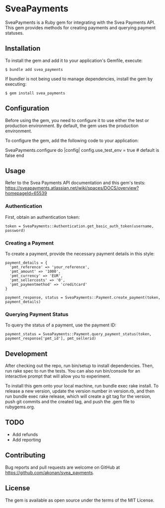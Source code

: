 # SveaPayments

SveaPayments is a Ruby gem for integrating with the Svea Payments API. This gem provides methods for creating payments and querying payment statuses.

## Installation

To install the gem and add it to your application's Gemfile, execute:

    $ bundle add svea_payments

If bundler is not being used to manage dependencies, install the gem by executing:

    $ gem install svea_payments

## Configuration

Before using the gem, you need to configure it to use either the test or production environment. By default, the gem uses the production environment.

To configure the gem, add the following code to your application:

SveaPayments.configure do |config|
  config.use_test_env = true # default is false
end

## Usage

Refer to the Svea Payments API documentation and this gem's tests: https://sveapayments.atlassian.net/wiki/spaces/DOCS/overview?homepageId=65539
### Authentication

First, obtain an authentication token:

    token = SveaPayments::Authentication.get_basic_auth_token(username, password)

### Creating a Payment

To create a payment, provide the necessary payment details in this style:

    payment_details = {
      'pmt_reference' => 'your_reference',
      'pmt_amount' => '1000',
      'pmt_currency' => 'EUR',
      'pmt_sellercosts' => '0',
      'pmt_paymentmethod' => 'creditcard'
    }

    payment_response, status = SveaPayments::Payment.create_payment(token, payment_details)

### Querying Payment Status

To query the status of a payment, use the payment ID:

    payment_status = SveaPayments::Payment.query_payment_status(token, payment_response['pmt_id'], pmt_sellerid)

## Development

After checking out the repo, run bin/setup to install dependencies. Then, run rake spec to run the tests. You can also run bin/console for an interactive prompt that will allow you to experiment.

To install this gem onto your local machine, run bundle exec rake install. To release a new version, update the version number in version.rb, and then run bundle exec rake release, which will create a git tag for the version, push git commits and the created tag, and push the .gem file to rubygems.org.

## TODO

- Add refunds
- Add reporting

## Contributing

Bug reports and pull requests are welcome on GitHub at https://github.com/akonan/svea_payments.

## License

The gem is available as open source under the terms of the MIT License. 
